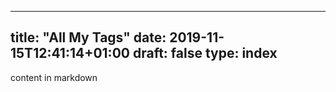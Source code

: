 
---
title: "All My Tags"
date: 2019-11-15T12:41:14+01:00
draft: false
type: index
---
content in markdown